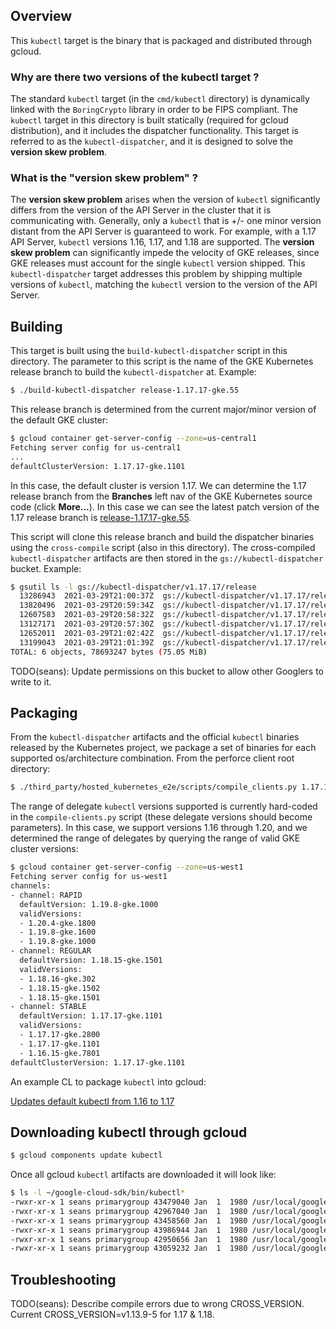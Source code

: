 ## Overview

This `kubectl` target is the binary that is packaged and distributed through gcloud.

### Why are there two versions of the kubectl target ?

The standard `kubectl` target (in the `cmd/kubectl` directory) is dynamically linked
with the `BoringCrypto` library in order to be FIPS compliant. The `kubectl` target
in this directory is built statically (required for gcloud distribution), and it
includes the dispatcher functionality. This target is referred to as the
`kubectl-dispatcher`, and it is designed to solve the **version skew problem**.

### What is the "version skew problem" ?

The **version skew problem** arises when the version of `kubectl` significantly
differs from the version of the API Server in the cluster that it is
communicating with. Generally, only a `kubectl` that is +/- one minor version
distant from the API Server is guaranteed to work. For example, with a 1.17 API
Server, `kubectl` versions 1.16, 1.17, and 1.18 are supported. The **version
skew problem** can significantly impede the velocity of GKE releases, since GKE
releases must account for the single `kubectl` version shipped. This
`kubectl-dispatcher` target addresses this problem by shipping multiple versions
of `kubectl`, matching the `kubectl` version to the version of the API
Server.

## Building

This target is built using the `build-kubectl-dispatcher` script in this
directory. The parameter to this script is the name of the GKE Kubernetes
release branch to build the `kubectl-dispatcher` at. Example:

```bash
$ ./build-kubectl-dispatcher release-1.17.17-gke.55
```

This release branch is determined from the current major/minor version of the
default GKE cluster:

```bash
$ gcloud container get-server-config --zone=us-central1
Fetching server config for us-central1
...
defaultClusterVersion: 1.17.17-gke.1101
```

In this case, the default cluster is version 1.17. We can determine the 1.17
release branch from the **Branches** left nav of the GKE Kubernetes source code
(click **More...**). In this case we can see the latest patch version of the
1.17 release branch is
[release-1.17.17-gke.55](https://gke-internal.git.corp.google.com/kubernetes/+/refs/heads/release-1.17.17-gke.55).

This script will clone this release branch and build the dispatcher binaries using
the `cross-compile` script (also in this directory). The cross-compiled
`kubectl-dispatcher` artifacts are then stored in the `gs://kubectl-dispatcher`
bucket. Example:

```bash
$ gsutil ls -l gs://kubectl-dispatcher/v1.17.17/release
  13286943  2021-03-29T21:00:37Z  gs://kubectl-dispatcher/v1.17.17/release/kubectl-dispatcher-darwin-386.tar.gz
  13820496  2021-03-29T20:59:34Z  gs://kubectl-dispatcher/v1.17.17/release/kubectl-dispatcher-darwin-amd64.tar.gz
  12607583  2021-03-29T20:58:32Z  gs://kubectl-dispatcher/v1.17.17/release/kubectl-dispatcher-linux-386.tar.gz
  13127171  2021-03-29T20:57:30Z  gs://kubectl-dispatcher/v1.17.17/release/kubectl-dispatcher-linux-amd64.tar.gz
  12652011  2021-03-29T21:02:42Z  gs://kubectl-dispatcher/v1.17.17/release/kubectl-dispatcher-windows-386.tar.gz
  13199043  2021-03-29T21:01:39Z  gs://kubectl-dispatcher/v1.17.17/release/kubectl-dispatcher-windows-amd64.tar.gz
TOTAL: 6 objects, 78693247 bytes (75.05 MiB)
```

TODO(seans): Update permissions on this bucket to allow other Googlers to write
to it.

## Packaging

From the `kubectl-dispatcher` artifacts and the official `kubectl` binaries
released by the Kubernetes project, we package a set of binaries for each
supported os/architecture combination. From the perforce client root directory:

```bash
$ ./third_party/hosted_kubernetes_e2e/scripts/compile_clients.py 1.17.17
```

The range of delegate `kubectl` versions supported is currently hard-coded in
the `compile-clients.py` script (these delegate versions should become
parameters). In this case, we support versions 1.16 through 1.20, and we
determined the range of delegates by querying the range of valid GKE cluster
versions:

```bash
$ gcloud container get-server-config --zone=us-west1
Fetching server config for us-west1
channels:
- channel: RAPID
  defaultVersion: 1.19.8-gke.1000
  validVersions:
  - 1.20.4-gke.1800
  - 1.19.8-gke.1600
  - 1.19.8-gke.1000
- channel: REGULAR
  defaultVersion: 1.18.15-gke.1501
  validVersions:
  - 1.18.16-gke.302
  - 1.18.15-gke.1502
  - 1.18.15-gke.1501
- channel: STABLE
  defaultVersion: 1.17.17-gke.1101
  validVersions:
  - 1.17.17-gke.2800
  - 1.17.17-gke.1101
  - 1.16.15-gke.7801
defaultClusterVersion: 1.17.17-gke.1101
```

An example CL to package `kubectl` into gcloud:

[Updates default kubectl from 1.16 to 1.17](https://critique-ng.corp.google.com/cl/345293441)

## Downloading kubectl through gcloud

```bash
$ gcloud components update kubectl
```

Once all gcloud `kubectl` artifacts are downloaded it will look like:

```bash
$ ls -l ~/google-cloud-sdk/bin/kubectl*
-rwxr-xr-x 1 seans primarygroup 43479040 Jan  1  1980 /usr/local/google/home/seans/google-cloud-sdk/bin/kubectl
-rwxr-xr-x 1 seans primarygroup 42967040 Jan  1  1980 /usr/local/google/home/seans/google-cloud-sdk/bin/kubectl.1.16
-rwxr-xr-x 1 seans primarygroup 43458560 Jan  1  1980 /usr/local/google/home/seans/google-cloud-sdk/bin/kubectl.1.17
-rwxr-xr-x 1 seans primarygroup 43986944 Jan  1  1980 /usr/local/google/home/seans/google-cloud-sdk/bin/kubectl.1.18
-rwxr-xr-x 1 seans primarygroup 42950656 Jan  1  1980 /usr/local/google/home/seans/google-cloud-sdk/bin/kubectl.1.19
-rwxr-xr-x 1 seans primarygroup 43059232 Jan  1  1980 /usr/local/google/home/seans/google-cloud-sdk/bin/kubectl.1.20
```

## Troubleshooting

TODO(seans): Describe compile errors due to wrong CROSS_VERSION. Current
CROSS_VERSION=v1.13.9-5 for 1.17 & 1.18.
